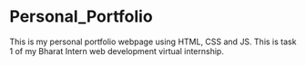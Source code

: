 # Personal_Portfolio
This is my personal portfolio webpage using HTML, CSS and JS. This is task 1 of my Bharat Intern web development virtual internship.
